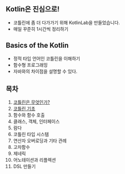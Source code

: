 ## Kotlin은 진심으로!
- 코틀린에 좀 더 다가가기 위해 KotlinLab을 만들었습니다.
- 매일 꾸준히 1시간씩 정리하기

## Basics of the Kotlin 
- 정적 타입 언어인 코틀린을 이해하기
- 함수형 프로그래밍
- 자바와의 차이점을 설명할 수 있다.

## 목차
1. [코틀린은 무엇인가?](https://wooded-aphid-86c.notion.site/1-1fa1a173ac8844369aeb2a11d42eeb4c?pvs=4)
2. [코틀린 기초](https://www.notion.so/2-5fe8d92f35d5417c837c3ad408446dc5)
3. 함수와 함수 호출
4. 클래스, 객체, 인터페이스
5. 람다
6. 코틀린 타입 시스템
7. 연산자 오버로딩과 기타 관례
8. 고차함수
9. 제네릭
10. 어노테이션과 리플렉션
11. DSL 만들기
